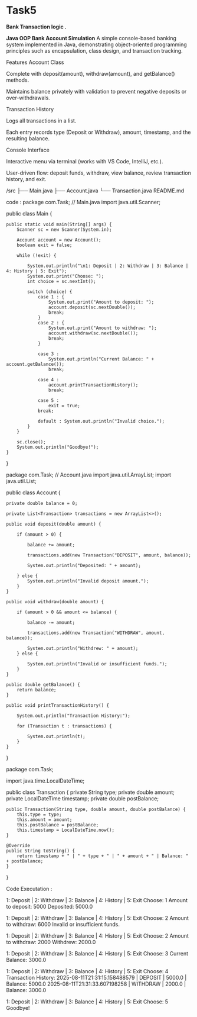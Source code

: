 # Task5
**Bank Transaction logic .**

**Java OOP Bank Account Simulation**
A simple console-based banking system implemented in Java, demonstrating object-oriented programming principles such as encapsulation, class design, and transaction tracking.

Features
Account Class

Complete with deposit(amount), withdraw(amount), and getBalance() methods.

Maintains balance privately with validation to prevent negative deposits or over-withdrawals.

Transaction History

Logs all transactions in a list.

Each entry records type (Deposit or Withdraw), amount, timestamp, and the resulting balance.

Console Interface

Interactive menu via terminal (works with VS Code, IntelliJ, etc.).

User-driven flow: deposit funds, withdraw, view balance, review transaction history, and exit.

/src
  ├── Main.java
  ├── Account.java
  └── Transaction.java
README.md

code : 
package com.Task;
// Main.java
import java.util.Scanner;

public class Main {
    
	public static void main(String[] args) {
        Scanner sc = new Scanner(System.in);
        
        Account account = new Account();
        boolean exit = false;

        while (!exit) {
        	
            System.out.println("\n1: Deposit | 2: Withdraw | 3: Balance | 4: History | 5: Exit");
            System.out.print("Choose: ");
            int choice = sc.nextInt();

            switch (choice) {
                case 1 : {
                    System.out.print("Amount to deposit: ");
                    account.deposit(sc.nextDouble());
                    break;
                }
                case 2 : {
                    System.out.print("Amount to withdraw: ");
                    account.withdraw(sc.nextDouble());
                    break;
                }
                
                case 3 : 
                	System.out.println("Current Balance: " + account.getBalance());
                	break;
               
                case 4 : 
                	account.printTransactionHistory();
                	break; 
                	
                case 5 :
                	exit = true;
                break;
                
                default : System.out.println("Invalid choice.");
            }
        }

        sc.close();
        System.out.println("Goodbye!");
    }
}

package com.Task;
// Account.java
import java.util.ArrayList;
import java.util.List;

public class Account {
	
    private double balance = 0;
    
    private List<Transaction> transactions = new ArrayList<>();

    public void deposit(double amount) {
    	
        if (amount > 0) {
        	
            balance += amount;
            
            transactions.add(new Transaction("DEPOSIT", amount, balance));
            
            System.out.println("Deposited: " + amount);
            
        } else {
            System.out.println("Invalid deposit amount.");
        }
    }

    public void withdraw(double amount) {
    	
        if (amount > 0 && amount <= balance) {
        
        	balance -= amount;
            
        	transactions.add(new Transaction("WITHDRAW", amount, balance));
            
        	System.out.println("Withdrew: " + amount);
        } else {
            
        	System.out.println("Invalid or insufficient funds.");
        }
    }

    public double getBalance() {
        return balance;
    }

    public void printTransactionHistory() {
    	
        System.out.println("Transaction History:");
        
        for (Transaction t : transactions) {
        
        	System.out.println(t);
        }
    }
}


package com.Task;

import java.time.LocalDateTime;

public class Transaction {
    private String type;
    private double amount;
    private LocalDateTime timestamp;
    private double postBalance;

    public Transaction(String type, double amount, double postBalance) {
        this.type = type;
        this.amount = amount;
        this.postBalance = postBalance;
        this.timestamp = LocalDateTime.now();
    }

    @Override
    public String toString() {
        return timestamp + " | " + type + " | " + amount + " | Balance: " + postBalance;
    }
}

Code Executation :


1: Deposit | 2: Withdraw | 3: Balance | 4: History | 5: Exit
Choose: 1
Amount to deposit: 5000
Deposited: 5000.0

1: Deposit | 2: Withdraw | 3: Balance | 4: History | 5: Exit
Choose: 2
Amount to withdraw: 6000
Invalid or insufficient funds.

1: Deposit | 2: Withdraw | 3: Balance | 4: History | 5: Exit
Choose: 2
Amount to withdraw: 2000
Withdrew: 2000.0

1: Deposit | 2: Withdraw | 3: Balance | 4: History | 5: Exit
Choose: 3
Current Balance: 3000.0

1: Deposit | 2: Withdraw | 3: Balance | 4: History | 5: Exit
Choose: 4
Transaction History:
2025-08-11T21:31:15.158488579 | DEPOSIT | 5000.0 | Balance: 5000.0
2025-08-11T21:31:33.607198258 | WITHDRAW | 2000.0 | Balance: 3000.0

1: Deposit | 2: Withdraw | 3: Balance | 4: History | 5: Exit
Choose: 5
Goodbye!

